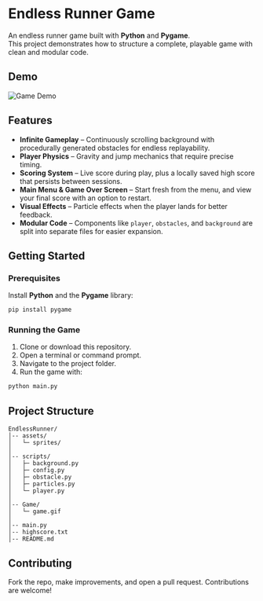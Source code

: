 # Endless Runner Game

An endless runner game built with **Python** and **Pygame**.  
This project demonstrates how to structure a complete, playable game with clean and modular code.

## Demo

![Game Demo](Game/game.gif)

## Features

- **Infinite Gameplay** – Continuously scrolling background with procedurally generated obstacles for endless replayability.  
- **Player Physics** – Gravity and jump mechanics that require precise timing.  
- **Scoring System** – Live score during play, plus a locally saved high score that persists between sessions.  
- **Main Menu & Game Over Screen** – Start fresh from the menu, and view your final score with an option to restart.  
- **Visual Effects** – Particle effects when the player lands for better feedback.  
- **Modular Code** – Components like `player`, `obstacles`, and `background` are split into separate files for easier expansion.

## Getting Started

### Prerequisites

Install **Python** and the **Pygame** library:

```bash
pip install pygame
```

### Running the Game

1. Clone or download this repository.  
2. Open a terminal or command prompt.  
3. Navigate to the project folder.  
4. Run the game with:

```bash
python main.py
```

## Project Structure

```
EndlessRunner/
│-- assets/
│   └─ sprites/
│
│-- scripts/
│   ├─ background.py
│   ├─ config.py
│   ├─ obstacle.py
│   ├─ particles.py
│   └─ player.py
│
│-- Game/
│   └─ game.gif
│
│-- main.py
│-- highscore.txt
│-- README.md
```

## Contributing

Fork the repo, make improvements, and open a pull request. Contributions are welcome!
